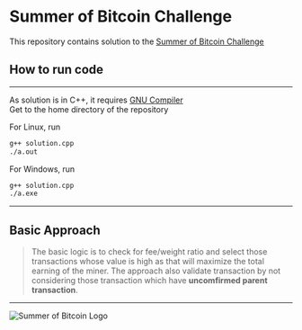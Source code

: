 # Summer of Bitcoin Challenge

This repository contains solution to the [Summer of Bitcoin Challenge](https://summerofbitcoin.org/)

## How to run code

<hr>

As solution is in C++, it requires [GNU Compiler](https://gcc.gnu.org/) <br>
Get to the home directory of the repository

For Linux, run

```sh
g++ solution.cpp
./a.out
```

For Windows, run

```sh
g++ solution.cpp
./a.exe
```

<hr>

## Basic Approach

> The basic logic is to check for fee/weight ratio and select those transactions whose value is high as that will maximize the total earning of the miner.
> The approach also validate transaction by not considering those transaction which have **uncomfirmed parent transaction**.

<hr>

![Summer of Bitcoin Logo](https://summerofbitcoin.org/img/summerbig1.png)
